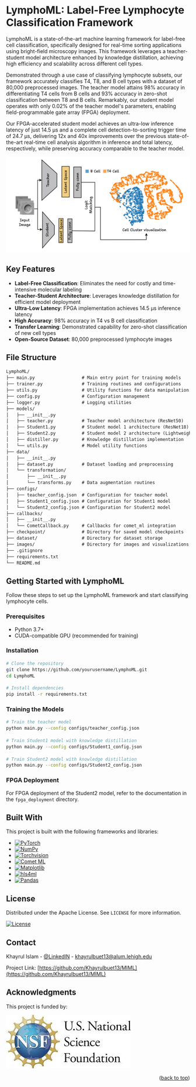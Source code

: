 # LymphoML: Label-Free Lymphocyte Classification Framework

LymphoML is a state-of-the-art machine learning framework for label-free cell classification, specifically designed for real-time sorting applications using bright-field microscopy images. This framework leverages a teacher-student model architecture enhanced by knowledge distillation, achieving high efficiency and scalability across different cell types.

Demonstrated through a use case of classifying lymphocyte subsets, our framework accurately classifies T4, T8, and B cell types with a dataset of 80,000 preprocessed images. The teacher model attains 98% accuracy in differentiating T4 cells from B cells and 93% accuracy in zero-shot classification between T8 and B cells. Remarkably, our student model operates with only 0.02% of the teacher model's parameters, enabling field-programmable gate array (FPGA) deployment.

Our FPGA-accelerated student model achieves an ultra-low inference latency of just 14.5 μs and a complete cell detection-to-sorting trigger time of 24.7 μs, delivering 12x and 40x improvements over the previous state-of-the-art real-time cell analysis algorithm in inference and total latency, respectively, while preserving accuracy comparable to the teacher model.

![LymphoML Framework Overview](images/LymphoML.png)

## Key Features

- **Label-Free Classification**: Eliminates the need for costly and time-intensive molecular labeling
- **Teacher-Student Architecture**: Leverages knowledge distillation for efficient model deployment
- **Ultra-Low Latency**: FPGA implementation achieves 14.5 μs inference latency
- **High Accuracy**: 98% accuracy in T4 vs B cell classification
- **Transfer Learning**: Demonstrated capability for zero-shot classification of new cell types
- **Open-Source Dataset**: 80,000 preprocessed lymphocyte images

## File Structure

```txt
LymphoML/
├── main.py                  # Main entry point for training models
├── trainer.py               # Training routines and configurations
├── utils.py                 # Utility functions for data manipulation and visualization
├── config.py                # Configuration management
├── logger.py                # Logging utilities
├── models/
│   ├── __init__.py
│   ├── teacher.py           # Teacher model architecture (ResNet50)
│   ├── Student1.py          # Student model 1 architecture (ResNet18)
│   ├── Student2.py          # Student model 2 architecture (Lightweight CNN)
│   ├── distiller.py         # Knowledge distillation implementation
│   └── utils.py             # Model utility functions
├── data/
│   ├── __init__.py
│   ├── dataset.py           # Dataset loading and preprocessing
│   └── transformation/
│       ├── __init__.py
│       └── transforms.py    # Data augmentation routines
├── configs/
│   ├── teacher_config.json  # Configuration for teacher model
│   ├── Student1_config.json # Configuration for Student1 model
│   └── Student2_config.json # Configuration for Student2 model
├── callbacks/
│   ├── __init__.py
│   └── CometCallback.py     # Callbacks for comet_ml integration
├── checkpoint/              # Directory for saved model checkpoints
├── dataset/                 # Directory for dataset storage
├── images/                  # Directory for images and visualizations
├── .gitignore
├── requirements.txt
└── README.md
```

## Getting Started with LymphoML

Follow these steps to set up the LymphoML framework and start classifying lymphocyte cells.

### Prerequisites

- Python 3.7+
- CUDA-compatible GPU (recommended for training)

### Installation

```bash
# Clone the repository
git clone https://github.com/yourusername/LymphoML.git
cd LymphoML

# Install dependencies
pip install -r requirements.txt
```

### Training the Models

```bash
# Train the teacher model
python main.py --config configs/teacher_config.json

# Train Student1 model with knowledge distillation
python main.py --config configs/Student1_config.json

# Train Student2 model with knowledge distillation
python main.py --config configs/Student2_config.json
```

### FPGA Deployment

For FPGA deployment of the Student2 model, refer to the documentation in the `fpga_deployment` directory.

## Built With

This project is built with the following frameworks and libraries:

* [![PyTorch][PyTorch-shield]][PyTorch-url]
* [![NumPy][numpy-shield]][numpy-url]
* [![Torchvision][Torchvision-shield]][Torchvision-url]
* [![Comet ML][CometML-shield]][CometML-url]
* [![Matplotlib][matplotlib-shield]][matplotlib-url]
* [![hls4ml][hls4ml-shield]][hls4ml-url]
* [![Pandas][pandas-shield]][pandas-url]

## License

Distributed under the Apache License. See `LICENSE` for more information.

[![License](https://img.shields.io/badge/License-Apache_2.0-blue.svg?style=for-the-badge)](./LICENSE)

## Contact

Khayrul Islam - [@LinkedIN](https://linkedin.com/in/khayrulbuet13) - khayrulbuet13@alum.lehigh.edu

Project Link: [https://github.com/Khayrulbuet13/MIML](https://github.com/Khayrulbuet13/MIML)


## Acknowledgments

This project is funded by:

![NIH](images/NIH.png)

<p align="right">(<a href="#readme-top">back to top</a>)</p>

<!-- MARKDOWN LINKS & IMAGES -->
[PyTorch-shield]:https://img.shields.io/static/v1?style=for-the-badge&message=PyTorch&color=EE4C2C&logo=PyTorch&logoColor=FFFFFF&label=
[PyTorch-url]:https://pytorch.org

[NumPy-shield]: https://img.shields.io/static/v1?style=for-the-badge&message=NumPy&color=013243&logo=NumPy&logoColor=FFFFFF&label=
[NumPy-url]: https://numpy.org

[Matplotlib-shield]: https://img.shields.io/badge/Matplotlib-%23ffffff.svg?style=for-the-badge&logo=Matplotlib&logoColor=black
[Matplotlib-url]: https://matplotlib.org

[Torchvision-shield]: https://img.shields.io/badge/Torchvision-06bcee?style=for-the-badge&logo=PyTorch&logoColor=white
[Torchvision-url]: https://pytorch.org/vision/stable/index.html

[CometML-shield]: https://img.shields.io/badge/CometML-9cf?style=for-the-badge&logo=CometML&logoColor=white
[CometML-url]: https://www.comet.ml

[hls4ml-shield]: https://img.shields.io/badge/hls4ml-4caf50?style=for-the-badge&logo=hls4ml&logoColor=white
[hls4ml-url]: https://github.com/fastmachinelearning/hls4ml

[Pandas-shield]: https://img.shields.io/badge/Pandas-150458?style=for-the-badge&logo=pandas&logoColor=white
[Pandas-url]: https://pandas.pydata.org

